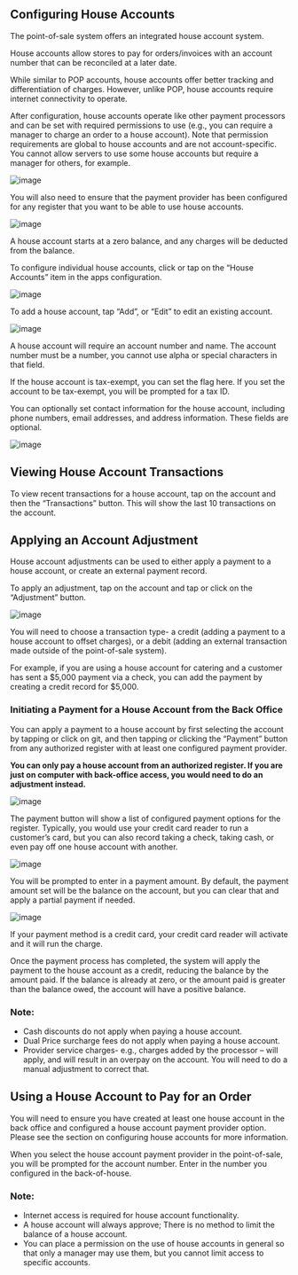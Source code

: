 ## Configuring House Accounts
The point-of-sale system offers an integrated house account system. 

House accounts allow stores to pay for orders/invoices with an account number that can be reconciled at a later date.

While similar to POP accounts, house accounts offer better tracking and differentiation of charges. However, unlike POP, house accounts require internet connectivity to operate. 

After configuration, house accounts operate like other payment processors and can be set with required permissions to use (e.g., you can require a manager to charge an order to a house account). Note that permission requirements are global to house accounts and are not account-specific. You cannot allow servers to use some house accounts but require a manager for others, for example. 

![image](https://github.com/user-attachments/assets/2f7c0c82-727c-4a20-8924-2116545f90d5)

You will also need to ensure that the payment provider has been configured for any register that you want to be able to use house accounts.

![image](https://github.com/user-attachments/assets/db89f5cb-dc7c-4642-b307-2a61f607cb72)


A house account starts at a zero balance, and any charges will be deducted from the balance.

To configure individual house accounts, click or tap on the “House Accounts” item in the apps configuration.

![image](https://github.com/user-attachments/assets/f519450a-533a-4fe4-b947-54bfe18e1759)

To add a house account, tap “Add”, or “Edit” to edit an existing account.

![image](https://github.com/user-attachments/assets/c64a6857-f650-4e97-9304-822b6e6d90d0)

A house account will require an account number and name. The account number must be a number, you cannot use alpha or special characters in that field. 

If the house account is tax-exempt, you can set the flag here. If you set the account to be tax-exempt, you will be prompted for a tax ID.

You can optionally set contact information for the house account, including phone numbers, email addresses, and address information. These fields are optional.

![image](https://github.com/user-attachments/assets/bc1e5d38-5e84-44ca-81b0-bf8b215cbffa)

## Viewing House Account Transactions
To view recent transactions for a house account, tap on the account and then the “Transactions” button. This will show the last 10 transactions on the account.

## Applying an Account Adjustment

House account adjustments can be used to either apply a payment to a house account, or create an external payment record. 

To apply an adjustment, tap on the account and tap or click on the “Adjustment” button.

![image](https://github.com/user-attachments/assets/f384042f-96a9-44df-b8c2-981aa1ec9ed6)

You will need to choose a transaction type- a credit (adding a payment to a house account to offset charges), or a debit (adding an external transaction made outside of the point-of-sale system).

For example, if you are using a house account for catering and a customer has sent a $5,000 payment via a check, you can add the payment by creating a credit record for $5,000.

### Initiating a Payment for a House Account from the Back Office
You can apply a payment to a house account by first selecting the account by tapping or click on git, and then tapping or clicking the “Payment” button from any authorized register with at least one configured payment provider.

**You can only pay a house account from an authorized register. If you are just on computer with back-office access, you would need to do an adjustment instead.**

![image](https://github.com/user-attachments/assets/29147604-c96f-464e-908a-b49d412bb20b)

The payment button will show a list of configured payment options for the register. Typically, you would use your credit card reader to run a customer’s card, but you can also record taking a check, taking cash, or even pay off one house account with another.

![image](https://github.com/user-attachments/assets/59f7422f-f579-4c11-acba-3f8dcd95fdb5)

You will be prompted to enter in a payment amount. By default, the payment amount set will be the balance on the account, but you can clear that and apply a partial payment if needed.

![image](https://github.com/user-attachments/assets/6008b152-8c63-4105-b385-993e1dfe500f)

If your payment method is a credit card, your credit card reader will activate and it will run the charge. 

Once the payment process has completed, the system will apply the payment to the house account as a credit, reducing the balance by the amount paid.
If the balance is already at zero, or the amount paid is greater than the balance owed, the account will have a positive balance.

### Note:
* Cash discounts do not apply when paying a house account.
* Dual Price surcharge fees do not apply when paying a house account. 
* Provider service charges- e.g., charges added by the processor – will apply, and will result in an overpay on the account. You will need to do a manual adjustment to correct that.

## Using a House Account to Pay for an Order
You will need to ensure you have created at least one house account in the back office and configured a house account payment provider option.  Please see the section on configuring house accounts for more information.

When you select the house account payment provider in the point-of-sale, you will be prompted for the account number. Enter in the number you configured in the back-of-house.

### Note:
* Internet access is required for house account functionality.
* A house account will always approve; There is no method to limit the balance of a house account.
* You can place a permission on the use of house accounts in general so that only a manager may use them, but you cannot limit access to specific accounts.
